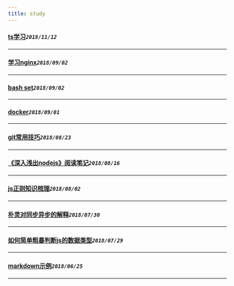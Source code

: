 ```yaml
---
title: study
---
```

 #### [ts学习](/blog/typeScriptNote.md)_`2018/11/12`_
*****
 #### [学习nginx](/blog/nginxNote.md)_`2018/09/02`_
*****
 #### [bash set](/blog/bashSet.md)_`2018/09/02`_
*****
 #### [docker](/blog/useDocker.md)_`2018/09/01`_
*****
 #### [git常用技巧](/blog/gitSkill.md)_`2018/08/23`_
*****
 #### [《深入浅出nodejs》阅读笔记](/blog/nodejsStudyNote.md)_`2018/08/16`_
*****
 #### [js正则知识梳理](/blog/regExpCombing.md)_`2018/08/02`_
*****
 #### [朴灵对同步异步的解释](/blog/jsRunRule.md)_`2018/07/30`_
*****
 #### [如何简单粗暴判断js的数据类型](/blog/judgeDataType.md)_`2018/07/29`_
*****
 #### [markdown示例](/blog/markDownExample.md)_`2018/06/25`_
*****